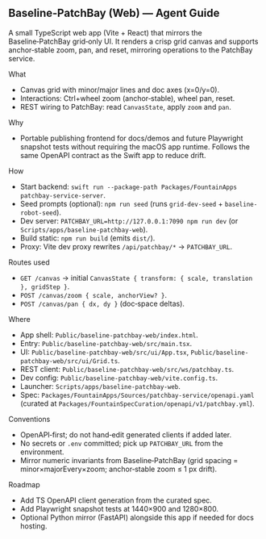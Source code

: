 ## Baseline‑PatchBay (Web) — Agent Guide

A small TypeScript web app (Vite + React) that mirrors the Baseline‑PatchBay grid‑only UI. It renders a crisp grid canvas and supports anchor‑stable zoom, pan, and reset, mirroring operations to the PatchBay service.

What
- Canvas grid with minor/major lines and doc axes (x=0/y=0).
- Interactions: Ctrl+wheel zoom (anchor‑stable), wheel pan, reset.
- REST wiring to PatchBay: read `CanvasState`, apply `zoom` and `pan`.

Why
- Portable publishing frontend for docs/demos and future Playwright snapshot tests without requiring the macOS app runtime. Follows the same OpenAPI contract as the Swift app to reduce drift.

How
- Start backend: `swift run --package-path Packages/FountainApps patchbay-service-server`.
- Seed prompts (optional): `npm run seed` (runs `grid-dev-seed` + `baseline-robot-seed`).
- Dev server: `PATCHBAY_URL=http://127.0.0.1:7090 npm run dev` (or `Scripts/apps/baseline-patchbay-web`).
- Build static: `npm run build` (emits `dist/`).
- Proxy: Vite dev proxy rewrites `/api/patchbay/*` → `PATCHBAY_URL`.

Routes used
- `GET /canvas` → initial `CanvasState { transform: { scale, translation }, gridStep }`.
- `POST /canvas/zoom { scale, anchorView? }`.
- `POST /canvas/pan { dx, dy }` (doc‑space deltas).

Where
- App shell: `Public/baseline-patchbay-web/index.html`.
- Entry: `Public/baseline-patchbay-web/src/main.tsx`.
- UI: `Public/baseline-patchbay-web/src/ui/App.tsx`, `Public/baseline-patchbay-web/src/ui/Grid.ts`.
- REST client: `Public/baseline-patchbay-web/src/ws/patchbay.ts`.
- Dev config: `Public/baseline-patchbay-web/vite.config.ts`.
- Launcher: `Scripts/apps/baseline-patchbay-web`.
- Spec: `Packages/FountainApps/Sources/patchbay-service/openapi.yaml` (curated at `Packages/FountainSpecCuration/openapi/v1/patchbay.yml`).

Conventions
- OpenAPI‑first; do not hand‑edit generated clients if added later.
- No secrets or `.env` committed; pick up `PATCHBAY_URL` from the environment.
- Mirror numeric invariants from Baseline‑PatchBay (grid spacing = minor×majorEvery×zoom; anchor‑stable zoom ≤ 1 px drift).

Roadmap
- Add TS OpenAPI client generation from the curated spec.
- Add Playwright snapshot tests at 1440×900 and 1280×800.
- Optional Python mirror (FastAPI) alongside this app if needed for docs hosting.

